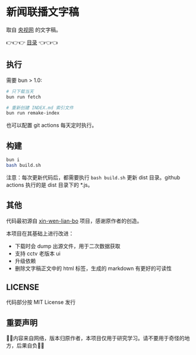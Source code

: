 # 新闻联播文字稿

取自 [央视网](https://tv.cctv.com/) 的文字稿。

👉👉👉 [目录](./INDEX.md) 👈👈👈


## 执行

需要 bun > 1.0:

```sh
# 只下载当天
bun run fetch

# 重新创建 INDEX.md 索引文件
bun run remake-index
```

也可以配置 git actions 每天定时执行。

## 构建

```sh
bun i
bash build.sh
```

注意：每次更新代码后，都需要执行 `bash build.sh` 更新 dist 目录。github actions 执行的是 dist 目录下的 *.js。

## 其他

代码最初源自 [xin-wen-lian-bo](https://github.com/DuckBurnIncense/xin-wen-lian-bo) 项目，感谢原作者的创造。

本项目在其基础上进行改进：

- 下载时会 dump 出源文件，用于二次数据获取
- 支持 cctv 老版本 ui
- 升级依赖
- 删除文字稿正文中的 html 标签，生成的 markdown 有更好的可读性

## LICENSE

代码部分按 MIT License 发行

## 重要声明

🚧🚧内容来自网络，版本归原作者，本项目仅用于研究学习。请不要用于奇怪的地方，后果自负🚧🚧

